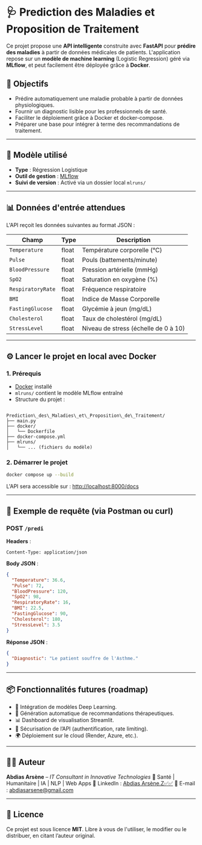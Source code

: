 # 🩺 Prediction des Maladies et Proposition de Traitement

Ce projet propose une **API intelligente** construite avec **FastAPI** pour **prédire des maladies** à partir de données médicales de patients. L'application repose sur un **modèle de machine learning** (Logistic Regression) géré via **MLflow**, et peut facilement être déployée grâce à **Docker**.

## 🚀 Objectifs

- Prédire automatiquement une maladie probable à partir de données physiologiques.
- Fournir un diagnostic lisible pour les professionnels de santé.
- Faciliter le déploiement grâce à Docker et docker-compose.
- Préparer une base pour intégrer à terme des recommandations de traitement.

---

## 🧠 Modèle utilisé

- **Type** : Régression Logistique
- **Outil de gestion** : [MLflow](https://mlflow.org/)
- **Suivi de version** : Activé via un dossier local `mlruns/`

---

## 📊 Données d'entrée attendues

L'API reçoit les données suivantes au format JSON :

| Champ              | Type    | Description                          |
|--------------------|---------|--------------------------------------|
| `Temperature`       | float   | Température corporelle (°C)          |
| `Pulse`             | float   | Pouls (battements/minute)            |
| `BloodPressure`     | float   | Pression artérielle (mmHg)           |
| `SpO2`              | float   | Saturation en oxygène (%)            |
| `RespiratoryRate`   | float   | Fréquence respiratoire               |
| `BMI`               | float   | Indice de Masse Corporelle           |
| `FastingGlucose`    | float   | Glycémie à jeun (mg/dL)              |
| `Cholesterol`       | float   | Taux de cholestérol (mg/dL)          |
| `StressLevel`       | float   | Niveau de stress (échelle de 0 à 10) |

---

## ⚙️ Lancer le projet en local avec Docker

### 1. Prérequis

- [Docker](https://www.docker.com/) installé
- `mlruns/` contient le modèle MLflow entraîné
- Structure du projet :

```

Prediction\_des\_Maladies\_et\_Proposition\_de\_Traitement/
├── main.py
├── docker/
│   └── Dockerfile
├── docker-compose.yml
├── mlruns/
│   └── ... (fichiers du modèle)

````

### 2. Démarrer le projet

```bash
docker compose up --build
````

L'API sera accessible sur : [http://localhost:8000/docs](http://localhost:8000/docs)

---

## 🧪 Exemple de requête (via Postman ou curl)

### POST `/predi`

**Headers** :

```http
Content-Type: application/json
```

**Body JSON** :

```json
{
  "Temperature": 36.6,
  "Pulse": 72,
  "BloodPressure": 120,
  "SpO2": 98,
  "RespiratoryRate": 16,
  "BMI": 22.5,
  "FastingGlucose": 90,
  "Cholesterol": 180,
  "StressLevel": 3.5
}
```

**Réponse JSON** :

```json
{
  "Diagnostic": "Le patient souffre de l'Asthme."
}
```

---

## 📦 Fonctionnalités futures (roadmap)

* 🔬 Intégration de modèles Deep Learning.
* 🧾 Génération automatique de recommandations thérapeutiques.
* 📊 Dashboard de visualisation Streamlit.
* 🔐 Sécurisation de l’API (authentification, rate limiting).
* 🌍 Déploiement sur le cloud (Render, Azure, etc.).

---

## 👨‍💻 Auteur

**Abdias Arsène** – *IT Consultant in Innovative Technologies*
💼 Santé | Humanitaire | IA | NLP | Web Apps
🔗 LinkedIn : [Abdias Arsène.Z✅✅](https://www.linkedin.com/in/abdias-arsene)
📧 E-mail : abdiasarsene@gmail.com

---

## 📝 Licence

Ce projet est sous licence **MIT**.
Libre à vous de l'utiliser, le modifier ou le distribuer, en citant l’auteur original.
